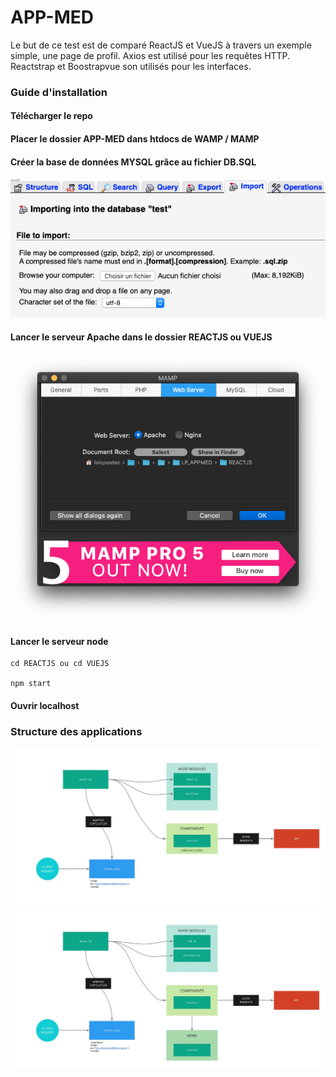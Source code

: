 # APP-MED

Le but de ce test est de comparé ReactJS et VueJS à travers un exemple simple, une page de profil.
Axios est utilisé pour les requêtes HTTP.
Reactstrap et Boostrapvue son utilisés pour les interfaces. 

### Guide d'installation

#### Télécharger le repo

#### Placer le dossier APP-MED dans htdocs de WAMP / MAMP 

#### Créer la base de données MYSQL grâce au fichier DB.SQL

![](https://github.com/loicpostec/APP-MED/blob/master/readme-img/MYSQL.png)

#### Lancer le serveur Apache dans le dossier REACTJS ou VUEJS

![](https://github.com/loicpostec/APP-MED/blob/master/readme-img/MAMP.png)

#### Lancer le serveur node 
    
    cd REACTJS ou cd VUEJS
    
    npm start
    
#### Ouvrir localhost 

   
### Structure des applications

![](https://github.com/loicpostec/APP-MED/blob/master/readme-img/REACTJS.jpg)
![](https://github.com/loicpostec/APP-MED/blob/master/readme-img/VUEJS.jpg)
